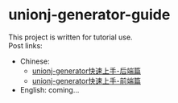 # unionj-generator-guide
This project is written for tutorial use.  
Post links:  
- Chinese: 
  - [unionj-generator快速上手-后端篇](https://www.jianshu.com/p/21c670ba90f1)  
  - [unionj-generator快速上手-前端篇](https://www.jianshu.com/p/cb2b62ef9965)  
- English: coming...
